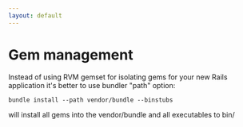 ```yaml
---
layout: default
---
```


# Gem management

Instead of using RVM gemset for isolating gems for your new Rails application it's better to use bundler "path" option:

    bundle install --path vendor/bundle --binstubs

will install all gems into the vendor/bundle and all executables to bin/
